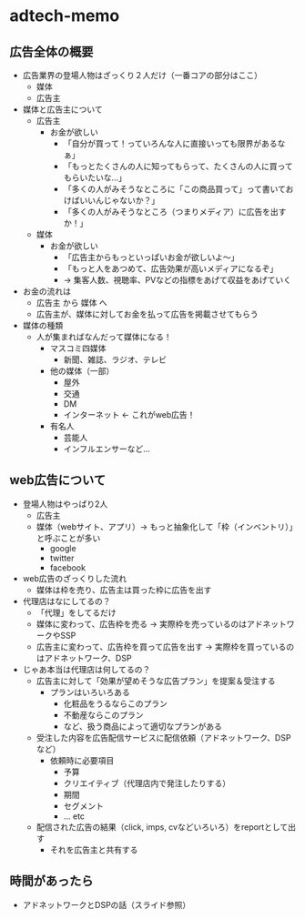 # adtech-memo

## 広告全体の概要
* 広告業界の登場人物はざっくり２人だけ（一番コアの部分はここ）
  * 媒体
  * 広告主
* 媒体と広告主について
  * 広告主
    * お金が欲しい
      * 「自分が買って！っていろんな人に直接いっても限界があるなぁ」
      * 「もっとたくさんの人に知ってもらって、たくさんの人に買ってもらいたいな...」
      * 「多くの人がみそうなところに「この商品買って」って書いておけばいいんじゃないか？」
      * 「多くの人がみそうなところ（つまりメディア）に広告を出すか！」
  * 媒体
    * お金が欲しい
      * 「広告主からもっといっぱいお金が欲しいよ〜」
      * 「もっと人をあつめて、広告効果が高いメディアになるぞ」
      * → 集客人数、視聴率、PVなどの指標をあげて収益をあげていく
* お金の流れは
  * 広告主 から 媒体 へ
  * 広告主が、媒体に対してお金を払って広告を掲載させてもらう
* 媒体の種類
  * 人が集まればなんだって媒体になる！
    * マスコミ四媒体
      * 新聞、雑誌、ラジオ、テレビ
    * 他の媒体（一部）
      * 屋外
      * 交通
      * DM
      * インターネット ← これがweb広告！
    * 有名人
      * 芸能人
      * インフルエンサーなど...
  
## web広告について
* 登場人物はやっぱり2人
  * 広告主
  * 媒体（webサイト、アプリ）→ もっと抽象化して「枠（インベントリ）」と呼ぶことが多い
    * google
    * twitter
    * facebook
* web広告のざっくりした流れ
  * 媒体は枠を売り、広告主は買った枠に広告を出す
* 代理店はなにしてるの？
  * 「代理」をしてるだけ
  * 媒体に変わって、広告枠を売る → 実際枠を売っているのはアドネットワークやSSP
  * 広告主に変わって、広告枠を買って広告を出す → 実際枠を買っているのはアドネットワーク、DSP
* じゃあ本当は代理店は何してるの？
  * 広告主に対して「効果が望めそうな広告プラン」を提案＆受注する
    * プランはいろいろある
      * 化粧品をうるならこのプラン
      * 不動産ならこのプラン
      * など、扱う商品によって適切なプランがある
  * 受注した内容を広告配信サービスに配信依頼（アドネットワーク、DSPなど）
    * 依頼時に必要項目
      * 予算
      * クリエイティブ（代理店内で発注したりする）
      * 期間
      * セグメント
      * ... etc
  * 配信された広告の結果（click, imps, cvなどいろいろ）をreportとして出す
    * それを広告主と共有する

## 時間があったら
* アドネットワークとDSPの話（スライド参照）
